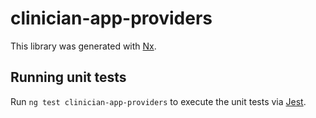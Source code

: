 # clinician-app-providers

This library was generated with [Nx](https://nx.dev).

## Running unit tests

Run `ng test clinician-app-providers` to execute the unit tests via [Jest](https://jestjs.io).
